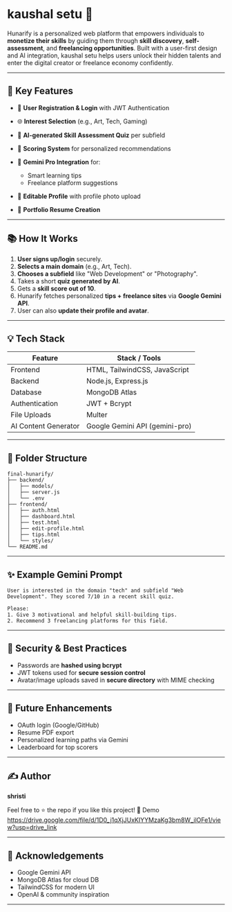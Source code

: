 # kaushal setu 🌟

Hunarify is a personalized web platform that empowers individuals to **monetize their skills** by guiding them through **skill discovery**, **self-assessment**, and **freelancing opportunities**. Built with a user-first design and AI integration, kaushal setu helps users unlock their hidden talents and enter the digital creator or freelance economy confidently.

---

## 🚀 Key Features

* 👤 **User Registration & Login** with JWT Authentication
* 🌐 **Interest Selection** (e.g., Art, Tech, Gaming)
* 🤔 **AI-generated Skill Assessment Quiz** per subfield
* 🔢 **Scoring System** for personalized recommendations
* 🧪 **Gemini Pro Integration** for:

  * Smart learning tips
  * Freelance platform suggestions
* 📝 **Editable Profile** with profile photo upload
* 📄 **Portfolio Resume Creation**

---

## 📚 How It Works

1. **User signs up/login** securely.
2. **Selects a main domain** (e.g., Art, Tech).
3. **Chooses a subfield** like "Web Development" or "Photography".
4. Takes a short **quiz generated by AI**.
5. Gets a **skill score out of 10**.
6. Hunarify fetches personalized **tips + freelance sites** via **Google Gemini API**.
7. User can also **update their profile and avatar**.

---

## 💡 Tech Stack

| Feature              | Stack / Tools                  |
| -------------------- | ------------------------------ |
| Frontend             | HTML, TailwindCSS, JavaScript  |
| Backend              | Node.js, Express.js            |
| Database             | MongoDB Atlas                  |
| Authentication       | JWT + Bcrypt                   |
| File Uploads         | Multer                         |
| AI Content Generator | Google Gemini API (gemini-pro) |

---





## 📁 Folder Structure

```
final-hunarify/
├── backend/
│   ├── models/
│   ├── server.js
│   └── .env
├── frontend/
│   ├── auth.html
│   ├── dashboard.html
│   ├── test.html
│   ├── edit-profile.html
│   ├── tips.html
│   └── styles/
└── README.md
```

---

## ✨ Example Gemini Prompt

```text
User is interested in the domain "tech" and subfield "Web Development". They scored 7/10 in a recent skill quiz.

Please:
1. Give 3 motivational and helpful skill-building tips.
2. Recommend 3 freelancing platforms for this field.
```

---

## 🚪 Security & Best Practices

* Passwords are **hashed using bcrypt**
* JWT tokens used for **secure session control**
* Avatar/image uploads saved in **secure directory** with MIME checking

---

## 💼 Future Enhancements

* OAuth login (Google/GitHub)
* Resume PDF export
* Personalized learning paths via Gemini
* Leaderboard for top scorers

---

## ✍️ Author

**shristi**

Feel free to ⭐ the repo if you like this project!
🎥 Demo https://drive.google.com/file/d/1D0_j1qXjJUxKIYYMzaKg3bm8W_ilOFe1/view?usp=drive_link

---


## 🌟 Acknowledgements

* Google Gemini API
* MongoDB Atlas for cloud DB
* TailwindCSS for modern UI
* OpenAI & community inspiration

---


